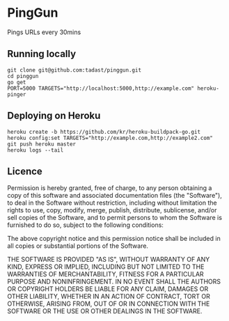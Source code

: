 # PingGun

Pings URLs every 30mins

## Running locally

```
git clone git@github.com:tadast/pinggun.git
cd pinggun
go get
PORT=5000 TARGETS="http://localhost:5000,http://example.com" heroku-pinger
```

## Deploying on Heroku

```
heroku create -b https://github.com/kr/heroku-buildpack-go.git
heroku config:set TARGETS="http://example.com,http://example2.com"
git push heroku master
heroku logs --tail
```

## Licence

Permission is hereby granted, free of charge, to any person obtaining a copy of this software and associated documentation files (the "Software"), to deal in the Software without restriction, including without limitation the rights to use, copy, modify, merge, publish, distribute, sublicense, and/or sell copies of the Software, and to permit persons to whom the Software is furnished to do so, subject to the following conditions:

The above copyright notice and this permission notice shall be included in all copies or substantial portions of the Software.

THE SOFTWARE IS PROVIDED "AS IS", WITHOUT WARRANTY OF ANY KIND, EXPRESS OR IMPLIED, INCLUDING BUT NOT LIMITED TO THE WARRANTIES OF MERCHANTABILITY, FITNESS FOR A PARTICULAR PURPOSE AND NONINFRINGEMENT. IN NO EVENT SHALL THE AUTHORS OR COPYRIGHT HOLDERS BE LIABLE FOR ANY CLAIM, DAMAGES OR OTHER LIABILITY, WHETHER IN AN ACTION OF CONTRACT, TORT OR OTHERWISE, ARISING FROM, OUT OF OR IN CONNECTION WITH THE SOFTWARE OR THE USE OR OTHER DEALINGS IN THE SOFTWARE.
